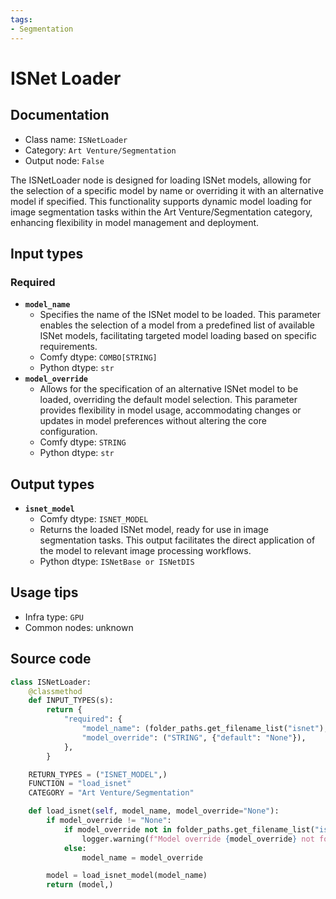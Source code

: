 ```yaml
---
tags:
- Segmentation
---
```


# ISNet Loader
## Documentation
- Class name: `ISNetLoader`
- Category: `Art Venture/Segmentation`
- Output node: `False`

The ISNetLoader node is designed for loading ISNet models, allowing for the selection of a specific model by name or overriding it with an alternative model if specified. This functionality supports dynamic model loading for image segmentation tasks within the Art Venture/Segmentation category, enhancing flexibility in model management and deployment.
## Input types
### Required
- **`model_name`**
    - Specifies the name of the ISNet model to be loaded. This parameter enables the selection of a model from a predefined list of available ISNet models, facilitating targeted model loading based on specific requirements.
    - Comfy dtype: `COMBO[STRING]`
    - Python dtype: `str`
- **`model_override`**
    - Allows for the specification of an alternative ISNet model to be loaded, overriding the default model selection. This parameter provides flexibility in model usage, accommodating changes or updates in model preferences without altering the core configuration.
    - Comfy dtype: `STRING`
    - Python dtype: `str`
## Output types
- **`isnet_model`**
    - Comfy dtype: `ISNET_MODEL`
    - Returns the loaded ISNet model, ready for use in image segmentation tasks. This output facilitates the direct application of the model to relevant image processing workflows.
    - Python dtype: `ISNetBase or ISNetDIS`
## Usage tips
- Infra type: `GPU`
- Common nodes: unknown


## Source code
```python
class ISNetLoader:
    @classmethod
    def INPUT_TYPES(s):
        return {
            "required": {
                "model_name": (folder_paths.get_filename_list("isnet"),),
                "model_override": ("STRING", {"default": "None"}),
            },
        }

    RETURN_TYPES = ("ISNET_MODEL",)
    FUNCTION = "load_isnet"
    CATEGORY = "Art Venture/Segmentation"

    def load_isnet(self, model_name, model_override="None"):
        if model_override != "None":
            if model_override not in folder_paths.get_filename_list("isnet"):
                logger.warning(f"Model override {model_override} not found. Use {model_name} instead.")
            else:
                model_name = model_override

        model = load_isnet_model(model_name)
        return (model,)

```

